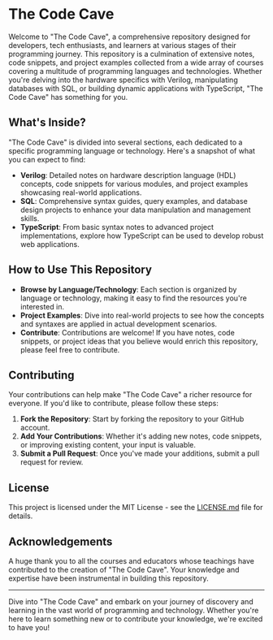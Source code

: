 # The Code Cave

Welcome to "The Code Cave", a comprehensive repository designed for developers, tech enthusiasts, and learners at various stages of their programming journey. This repository is a culmination of extensive notes, code snippets, and project examples collected from a wide array of courses covering a multitude of programming languages and technologies. Whether you're delving into the hardware specifics with Verilog, manipulating databases with SQL, or building dynamic applications with TypeScript, "The Code Cave" has something for you.

## What's Inside?

"The Code Cave" is divided into several sections, each dedicated to a specific programming language or technology. Here's a snapshot of what you can expect to find:

- **Verilog**: Detailed notes on hardware description language (HDL) concepts, code snippets for various modules, and project examples showcasing real-world applications.
- **SQL**: Comprehensive syntax guides, query examples, and database design projects to enhance your data manipulation and management skills.
- **TypeScript**: From basic syntax notes to advanced project implementations, explore how TypeScript can be used to develop robust web applications.

## How to Use This Repository

- **Browse by Language/Technology**: Each section is organized by language or technology, making it easy to find the resources you're interested in.
- **Project Examples**: Dive into real-world projects to see how the concepts and syntaxes are applied in actual development scenarios.
- **Contribute**: Contributions are welcome! If you have notes, code snippets, or project ideas that you believe would enrich this repository, please feel free to contribute.

## Contributing

Your contributions can help make "The Code Cave" a richer resource for everyone. If you'd like to contribute, please follow these steps:

1. **Fork the Repository**: Start by forking the repository to your GitHub account.
2. **Add Your Contributions**: Whether it's adding new notes, code snippets, or improving existing content, your input is valuable.
3. **Submit a Pull Request**: Once you've made your additions, submit a pull request for review.

## License

This project is licensed under the MIT License - see the [LICENSE.md](LICENSE) file for details.

## Acknowledgements

A huge thank you to all the courses and educators whose teachings have contributed to the creation of "The Code Cave". Your knowledge and expertise have been instrumental in building this repository.

---

Dive into "The Code Cave" and embark on your journey of discovery and learning in the vast world of programming and technology. Whether you're here to learn something new or to contribute your knowledge, we're excited to have you!
